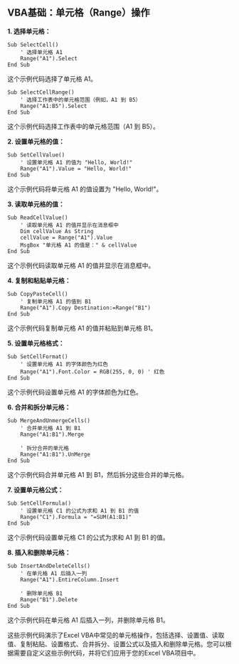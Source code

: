 ## VBA基础：单元格（Range）操作



**1. 选择单元格：**

```vba
Sub SelectCell()
    ' 选择单元格 A1
    Range("A1").Select
End Sub
```

这个示例代码选择了单元格 A1。

```
Sub SelectCellRange()
    ' 选择工作表中的单元格范围（例如，A1 到 B5）
    Range("A1:B5").Select
End Sub
```

这个示例代码选择工作表中的单元格范围（A1 到 B5）。

**2. 设置单元格的值：**

```vba
Sub SetCellValue()
    ' 设置单元格 A1 的值为 "Hello, World!"
    Range("A1").Value = "Hello, World!"
End Sub
```

这个示例代码将单元格 A1 的值设置为 "Hello, World!"。

**3. 读取单元格的值：**

```vba
Sub ReadCellValue()
    ' 读取单元格 A1 的值并显示在消息框中
    Dim cellValue As String
    cellValue = Range("A1").Value
    MsgBox "单元格 A1 的值是：" & cellValue
End Sub
```

这个示例代码读取单元格 A1 的值并显示在消息框中。

**4. 复制和粘贴单元格：**

```vba
Sub CopyPasteCell()
    ' 复制单元格 A1 的值到 B1
    Range("A1").Copy Destination:=Range("B1")
End Sub
```

这个示例代码复制单元格 A1 的值并粘贴到单元格 B1。

**5. 设置单元格格式：**

```vba
Sub SetCellFormat()
    ' 设置单元格 A1 的字体颜色为红色
    Range("A1").Font.Color = RGB(255, 0, 0) ' 红色
End Sub
```

这个示例代码设置单元格 A1 的字体颜色为红色。

**6. 合并和拆分单元格：**

```vba
Sub MergeAndUnmergeCells()
    ' 合并单元格 A1 到 B1
    Range("A1:B1").Merge
    
    ' 拆分合并的单元格
    Range("A1:B1").UnMerge
End Sub
```

这个示例代码合并单元格 A1 到 B1，然后拆分这些合并的单元格。

**7. 设置单元格公式：**

```vba
Sub SetCellFormula()
    ' 设置单元格 C1 的公式为求和 A1 到 B1 的值
    Range("C1").Formula = "=SUM(A1:B1)"
End Sub
```

这个示例代码设置单元格 C1 的公式为求和 A1 到 B1 的值。

**8. 插入和删除单元格：**

```vba
Sub InsertAndDeleteCells()
    ' 在单元格 A1 后插入一列
    Range("A1").EntireColumn.Insert
    
    ' 删除单元格 B1
    Range("B1").Delete
End Sub
```

这个示例代码在单元格 A1 后插入一列，并删除单元格 B1。

这些示例代码演示了Excel VBA中常见的单元格操作，包括选择、设置值、读取值、复制粘贴、设置格式、合并拆分、设置公式以及插入和删除单元格。您可以根据需要自定义这些示例代码，并将它们应用于您的Excel VBA项目中。